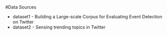 #Data Sources
* dataset1 - Building a Large-scale Corpus for Evaluating Event Detection on Twitter
* dataset2 - Sensing trending topics in Twitter